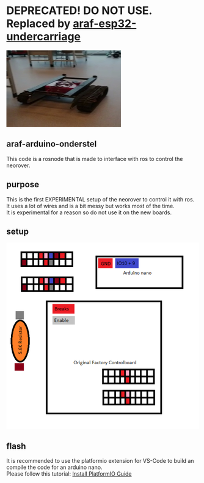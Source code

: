 # DEPRECATED! DO NOT USE. Replaced by [araf-esp32-undercarriage](https://github.com/Autonomous-Argo-Systems/araf-esp32-undercarriage)
<img src="Neorover.jpg"  width="300" height="200">

## araf-arduino-onderstel
This code is a rosnode that is made to interface with ros to control the neorover.

## purpose
This is the first EXPERIMENTAL setup of the neorover to control it with ros. 
It uses a lot of wires and is a bit messy but works most of the time.\
It is experimental for a reason so do not use it on the new boards.

## setup
![Wire Diagram](Experimental-Wire-Diagram.png)

## flash
It is recommended to use the platformio extension for VS-Code to build an compile the code for an arduino nano.\
Please follow this tutorial: [Install PlatformIO Guide](https://platformio.org/install)
